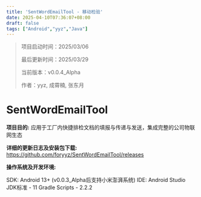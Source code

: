 ```yaml
---
title: 'SentWordEmailTool - 移动检验'
date: 2025-04-10T07:36:07+08:00
draft: false
tags: ["Android","yyz","Java"]
---
```


> 项目启动时间：2025/03/06
>
> 最后更新时间：2025/03/29
>
> 当前版本：v0.0.4_Alpha
>
> 作者：yyz, 成霄楠, 张东月

# SentWordEmailTool

**项目目的:** 应用于工厂内快捷排检文档的填报与传递与发送，集成完整的公司物联网生态

**详细的更新日志及安装包下载:** https://github.com/foryyz/SentWordEmailTool/releases

**操作系统及开发环境:**

SDK: Android 13+
	(v0.0.3_Alpha后支持小米澎湃系统)
IDE: Android Studio
JDK标准 - 11
Gradle Scripts - 2.2.2

